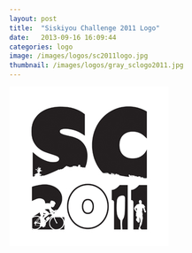 ```yaml
---
layout: post
title:  "Siskiyou Challenge 2011 Logo"
date:   2013-09-16 16:09:44
categories: logo
image: /images/logos/sc2011logo.jpg 
thumbnail: /images/logos/gray_sclogo2011.jpg
---
```

![Siskiyou Challenge 2012 Logo][image]

[image]: /images/logos/sc2011logo.jpg "Siskiyou Challenge 2011 Logo"

